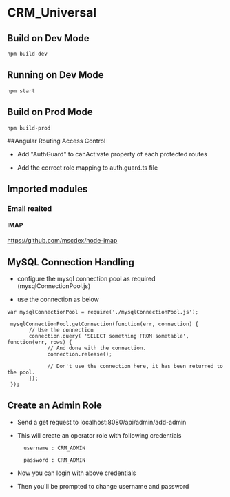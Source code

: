 # CRM_Universal

## Build on Dev Mode

```node
npm build-dev
```

## Running on Dev Mode

```node
npm start
```

## Build on Prod Mode

```node
npm build-prod
```


##Angular Routing Access Control

* Add "AuthGuard" to canActivate property of each protected routes

* Add the correct role mapping to auth.guard.ts file

## Imported modules

### Email realted
#### IMAP
https://github.com/mscdex/node-imap

## MySQL Connection Handling

* configure the mysql connection pool as required (mysqlConnectionPool.js)

* use the connection as below
 ``` node
 var mysqlConnectionPool = require('./mysqlConnectionPool.js');
```
``` node
 mysqlConnectionPool.getConnection(function(err, connection) {
       // Use the connection
       connection.query( 'SELECT something FROM sometable', function(err, rows) {
             // And done with the connection.
             connection.release();
        
             // Don't use the connection here, it has been returned to the pool.
       });
 });
 ```
 
 
## Create an Admin Role
 
 * Send a get request to localhost:8080/api/admin/add-admin
  
 * This will create an operator role with following credentials
 
         username : CRM_ADMIN
 
         password : CRM_ADMIN
 
 * Now you can login with above credentials
 
 * Then you'll be prompted to change username and password